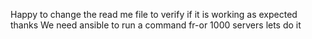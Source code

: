 Happy to change the read me file to verify if it is working as expected 
thanks
We need ansible to run a command fr-or 1000 servers 
lets do it 
